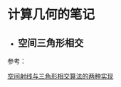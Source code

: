 # 计算几何的笔记

- ## 空间三角形相交



参考：

[空间射线与三角形相交算法的两种实现](https://www.cnblogs.com/charlee44/p/12318605.html)





